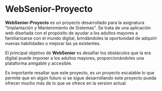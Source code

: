 # WebSenior-Proyecto

**WebSenior-Proyecto** es un proyecto desarrollado para la asignatura "Implantación y Mantenimiento de Sistemas". Se trata de una aplicación web diseñada con el propósito de ayudar a los adultos mayores a familiarizarse con el mundo digital, brindándoles la oportunidad de adquirir nuevas habilidades o mejorar las ya existentes.

El principal objetivo de **WebSenior** es desafiar los obstáculos que la era digital puede imponer a los adultos mayores, proporcionándoles una plataforma amigable y accesible.

Es importante resaltar que este proyecto, es un proyecto escalable lo que permite que en algún futuro si se sigue desarrollando este proyecto pueda ofrecer mucho más de lo que se ofrece en la version actual.
